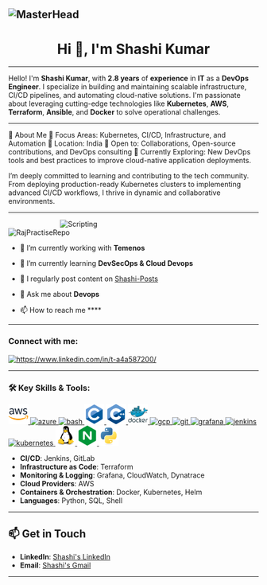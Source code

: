 ![MasterHead](https://www.globalsign.com/application/files/8716/8451/0374/Devsecops_GIF.gif)
---
<h1 align="center">Hi 👋, I'm Shashi Kumar</h1>

---

Hello! I'm **Shashi Kumar**, with **2.8 years** of **experience** in **IT** as a **DevOps Engineer**. I specialize in building and maintaining scalable infrastructure, CI/CD pipelines, and automating cloud-native solutions. I'm passionate about leveraging cutting-edge technologies like **Kubernetes**, **AWS**, **Terraform**, **Ansible**, and **Docker** to solve operational challenges.



---

🚀 About Me
🔧 Focus Areas: Kubernetes, CI/CD, Infrastructure, and Automation
📍 Location: India
💼 Open to: Collaborations, Open-source contributions, and DevOps consulting
🌱 Currently Exploring: New DevOps tools and best practices to improve cloud-native application deployments.

I’m deeply committed to learning and contributing to the tech community. From deploying production-ready Kubernetes clusters to implementing advanced CI/CD workflows, I thrive in dynamic and collaborative environments.

---


<img align="right" alt="Scripting" width="400" src="https://cdn.dribbble.com/userupload/7725640/file/original-a2b82ab8779ece4c49df3672f7753ccb.gif">

<p align="left"> <img src="https://komarev.com/ghpvc/?username=RajPractiseRepo&label=Profile%20views&color=0e75b6&style=flat" alt="RajPractiseRepo" /> </p>

- 🔭 I’m currently working with **Temenos**

- 🌱 I’m currently learning **DevSecOps & Cloud Devops**

- 📝 I regularly post content on [Shashi-Posts](https://www.linkedin.com/in/potlapati-shashi-kumar-reddy-40a8891b2)

- 💬 Ask me about **Devops**

- 📫 How to reach me ****

---
<h3 align="left">Connect with me:</h3>   
<p align="left">
<a href="https://www.linkedin.com/in/potlapati-shashi-kumar-reddy-40a8891b2" target="blank"><img align="center" src="https://raw.githubusercontent.com/rahuldkjain/github-profile-readme-generator/master/src/images/icons/Social/linked-in-alt.svg" alt="https://www.linkedin.com/in/t-a4a587200/" height="30" width="40" /></a>

---
<h3 align="left"> 🛠️ Key Skills & Tools:</h3>
<p align="left"> <a href="https://aws.amazon.com" target="_blank" rel="noreferrer"> <img src="https://raw.githubusercontent.com/devicons/devicon/master/icons/amazonwebservices/amazonwebservices-original-wordmark.svg" alt="aws" width="40" height="40"/> </a> <a href="https://azure.microsoft.com/en-in/" target="_blank" rel="noreferrer"> <img src="https://www.vectorlogo.zone/logos/microsoft_azure/microsoft_azure-icon.svg" alt="azure" width="40" height="40"/> </a> <a href="https://www.gnu.org/software/bash/" target="_blank" rel="noreferrer"> <img src="https://www.vectorlogo.zone/logos/gnu_bash/gnu_bash-icon.svg" alt="bash" width="40" height="40"/> </a> <a href="https://www.cprogramming.com/" target="_blank" rel="noreferrer"> <img src="https://raw.githubusercontent.com/devicons/devicon/master/icons/c/c-original.svg" alt="c" width="40" height="40"/> </a> <a href="https://www.w3schools.com/cpp/" target="_blank" rel="noreferrer"> <img src="https://raw.githubusercontent.com/devicons/devicon/master/icons/cplusplus/cplusplus-original.svg" alt="cplusplus" width="40" height="40"/> </a> <a href="https://www.docker.com/" target="_blank" rel="noreferrer"> <img src="https://raw.githubusercontent.com/devicons/devicon/master/icons/docker/docker-original-wordmark.svg" alt="docker" width="40" height="40"/> </a> <a href="https://cloud.google.com" target="_blank" rel="noreferrer"> <img src="https://www.vectorlogo.zone/logos/google_cloud/google_cloud-icon.svg" alt="gcp" width="40" height="40"/> </a> <a href="https://git-scm.com/" target="_blank" rel="noreferrer"> <img src="https://www.vectorlogo.zone/logos/git-scm/git-scm-icon.svg" alt="git" width="40" height="40"/> </a> <a href="https://grafana.com" target="_blank" rel="noreferrer"> <img src="https://www.vectorlogo.zone/logos/grafana/grafana-icon.svg" alt="grafana" width="40" height="40"/> </a> <a href="https://www.jenkins.io" target="_blank" rel="noreferrer"> <img src="https://www.vectorlogo.zone/logos/jenkins/jenkins-icon.svg" alt="jenkins" width="40" height="40"/> </a> <a href="https://kubernetes.io" target="_blank" rel="noreferrer"> <img src="https://www.vectorlogo.zone/logos/kubernetes/kubernetes-icon.svg" alt="kubernetes" width="40" height="40"/> </a> <a href="https://www.linux.org/" target="_blank" rel="noreferrer"> <img src="https://raw.githubusercontent.com/devicons/devicon/master/icons/linux/linux-original.svg" alt="linux" width="40" height="40"/> </a> <a href="https://www.nginx.com" target="_blank" rel="noreferrer"> <img src="https://raw.githubusercontent.com/devicons/devicon/master/icons/nginx/nginx-original.svg" alt="nginx" width="40" height="40"/> </a> <a href="https://www.python.org" target="_blank" rel="noreferrer"> <img src="https://raw.githubusercontent.com/devicons/devicon/master/icons/python/python-original.svg" alt="python" width="40" height="40"/> </a> </p>

- **CI/CD**: Jenkins, GitLab
- **Infrastructure as Code**: Terraform
- **Monitoring & Logging**: Grafana, CloudWatch, Dynatrace
- **Cloud Providers**: AWS
- **Containers & Orchestration**: Docker, Kubernetes, Helm
- **Languages**: Python, SQL, Shell


---

## 📫 Get in Touch

- **LinkedIn**: [Shashi's LinkedIn](https://www.linkedin.com/in/potlapati-shashi-kumar-reddy-40a8891b2/)
- **Email**: [Shashi's Gmail](mailto:shashipotlapati6012@gmail.com)

---
